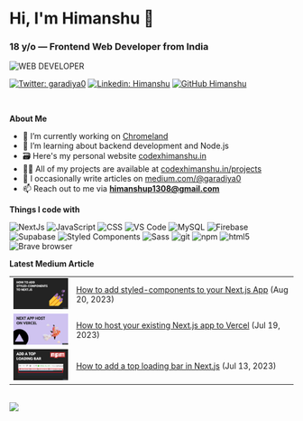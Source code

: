 <!--  INTRODUCTION -->

<h1>Hi, I'm Himanshu 👋</h1>
<h3>18 y/o — Frontend Web Developer from India</h3>

![WEB DEVELOPER](https://user-images.githubusercontent.com/92101909/152692594-14ea1eb8-8585-405f-b6cf-0cfbd6119591.png)

[![Twitter: garadiya0](https://img.shields.io/twitter/follow/garadiya0?style=social)](https://twitter.com/garadiya0)
[![Linkedin: Himanshu](https://img.shields.io/badge/-Himanshu_Pal-blue?style=flat-square&logo=Linkedin&logoColor=white&link=https://www.linkedin.com/in/himanshup1308/)](https://www.linkedin.com/in/himanshup1308/)
[![GitHub Himanshu](https://img.shields.io/github/followers/gabbar-singhh?label=follow&style=social)](https://github.com/gabbar-singhh)

<!--  SUMMARY-->
<br/>

**About Me**

- 🔭 I’m currently working on [Chromeland](https://chromeland.vercel.app/)
- 🌱 I’m learning about backend development and Node.js
- 🗃 Here's my personal website [codexhimanshu.in](https://codexhimanshu.in/)
- 👨‍💻 All of my projects are available at [codexhimanshu.in/projects](https://codexhimanshu.in/projects)
- 📝 I occasionally write articles on [medium.com/@garadiya0](https://medium.com/@garadiya0)
- 📫 Reach out to me via **himanshup1308@gmail.com**

**Things I code with**
<p>
  <img alt="NextJs" src="https://img.shields.io/badge/-NextJs-000?style=flat-square&logo=next.js&logoColor=white" />
  <img alt="JavaScript" src="https://img.shields.io/badge/-JavaScript-D1B62C?style=flat-square&logo=javascript&logoColor=white" />
  <img alt="CSS" src="https://img.shields.io/badge/-CSS-1572B6?style=flat-square&logo=css3&logoColor=white" />
    <img alt="VS Code" src="https://img.shields.io/badge/-Visual Studio Code-0078d7?style=flat-square&logo=visual-studio-code&logoColor=white" />
   <img alt="MySQL" src="https://img.shields.io/badge/-MySQL-EB214F?style=flat-square&logo=mysql&logoColor=white" />
  <img alt="Firebase" src="https://img.shields.io/badge/-Firebase-A36D5E?style=flat-square&logo=firebase&logoColor=white" />
  <img alt="Supabase" src="https://img.shields.io/badge/-Supabase-22D078?style=flat-square&logo=supabase&logoColor=white" />
  <img alt="Styled Components" src="https://img.shields.io/badge/-Styled_Components-db7092?style=flat-square&logo=styled-components&logoColor=white" />
  <img alt="Sass" src="https://img.shields.io/badge/-Sass-CC6699?style=flat-square&logo=sass&logoColor=white" />
  <img alt="git" src="https://img.shields.io/badge/-Git-F05032?style=flat-square&logo=git&logoColor=white" />
  <img alt="npm" src="https://img.shields.io/badge/-NPM-CB3837?style=flat-square&logo=npm&logoColor=white" />
  <img alt="html5" src="https://img.shields.io/badge/-HTML5-E34F26?style=flat-square&logo=html5&logoColor=white" />
  <img alt="Brave browser" src="https://img.shields.io/badge/-Brave_Browser-FB542B?style=flat-square&logo=brave&logoColor=white" />
</p>

**Latest Medium Article**

<table>
<tr><td><a href="https://medium.com/@garadiya0/how-to-add-styled-components-to-your-next-js-app-ac9c1270b469"><img width="120px" src="https://raw.githubusercontent.com/gabbar-singhh/my-project-images/main/portfolio-website/blogs/how-to-add-styled-components-to-next.png"></a></td>
<td><a href="https://medium.com/@garadiya0/how-to-add-styled-components-to-your-next-js-app-ac9c1270b469">How to add styled-components to your Next.js App</a> (Aug 20, 2023)<br/></td></tr>
<tr><td><a href="https://medium.com/@garadiya0/how-to-host-your-existing-next-js-app-to-vercel-5529ff89fb8f"><img width="120px" src="https://raw.githubusercontent.com/gabbar-singhh/my-project-images/main/portfolio-website/blogs/next-app-deploy-on-vercel.webp"></a></td>
<td><a href="https://medium.com/@garadiya0/how-to-host-your-existing-next-js-app-to-vercel-5529ff89fb8f">How to host your existing Next.js app to Vercel</a> (Jul 19, 2023)<br/></td></tr>
<tr><td><a href="https://medium.com/@garadiya0/how-to-add-a-top-loading-bar-in-next-js-ed56a13c78d"><img width="120px" src="https://raw.githubusercontent.com/gabbar-singhh/my-project-images/main/portfolio-website/blogs/add-a-top-loading-bar.webp"></a></td>
<td><a href="https://medium.com/@garadiya0/how-to-add-a-top-loading-bar-in-next-js-ed56a13c78d">How to add a top loading bar in Next.js</a> (Jul 13, 2023)<br/></td></tr>

</table>

<br>
<a href="https://visitcount.itsvg.in">
  <img src="https://visitcount.itsvg.in/api?id=gabbar-singhh&label=Profile%20Views&pretty=true" />
</a>
